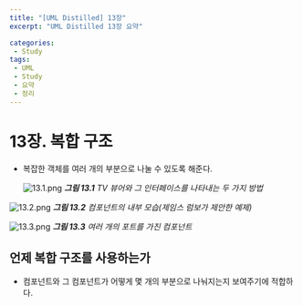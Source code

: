 ```yaml
---
title: "[UML Distilled] 13장"
excerpt: "UML Distilled 13장 요약"

categories:
 - Study
tags:
 - UML
 - Study
 - 요약
 - 정리
---
```




# 13장. 복합 구조

* 복잡한 객체를 여러 개의 부분으로 나눌 수 있도록 해준다.

  

  ![13.1.png](https://i.imgur.com/Ha0YZwE.png)
  <i>**그림 13.1** TV 뷰어와 그 인터페이스를 나타내는 두 가지 방법</i>

![13.2.png](https://i.imgur.com/z9LXQ4t.png)
<i>**그림 13.2** 컴포넌트의 내부 모습(제임스 럼보가 제안한 예제)</i>

![13.3.png](https://i.imgur.com/MZcTfbK.png)
<i>**그림 13.3** 여러 개의 포트를 가진 컴포넌트</i>



## 언제 복합 구조를 사용하는가

* 컴포넌트와 그 컴포넌트가 어떻게 몇 개의 부분으로 나눠지는지 보여주기에 적합하다.